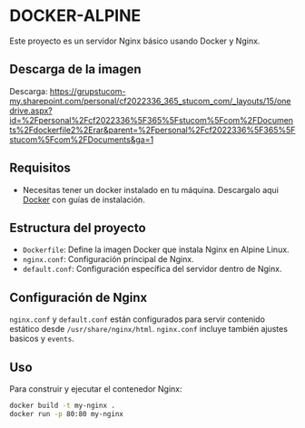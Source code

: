 # DOCKER-ALPINE

Este proyecto es un servidor Nginx básico usando Docker y Nginx.

## Descarga de la imagen
Descarga: https://grupstucom-my.sharepoint.com/personal/cf2022336_365_stucom_com/_layouts/15/onedrive.aspx?id=%2Fpersonal%2Fcf2022336%5F365%5Fstucom%5Fcom%2FDocuments%2Fdockerfile2%2Erar&parent=%2Fpersonal%2Fcf2022336%5F365%5Fstucom%5Fcom%2FDocuments&ga=1

## Requisitos

- Necesitas tener un docker instalado en tu máquina. Descargalo aqui [Docker](https://www.docker.com/get-started) con guías de instalación.

## Estructura del proyecto

- `Dockerfile`: Define la imagen Docker que instala Nginx en Alpine Linux.
- `nginx.conf`: Configuración principal de Nginx.
- `default.conf`: Configuración específica del servidor dentro de Nginx.

## Configuración de Nginx

`nginx.conf` y `default.conf` están configurados para servir contenido estático desde `/usr/share/nginx/html`. `nginx.conf` incluye también ajustes basicos y `events`.

## Uso

Para construir y ejecutar el contenedor Nginx:

```bash
docker build -t my-nginx .
docker run -p 80:80 my-nginx
